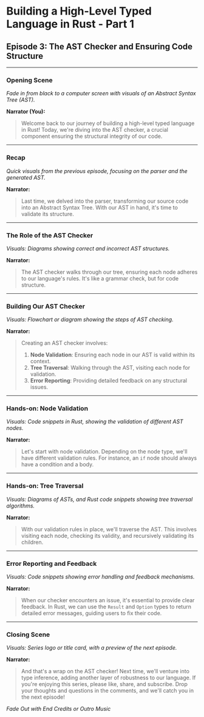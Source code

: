 # Building a High-Level Typed Language in Rust - Part 1

## Episode 3: The AST Checker and Ensuring Code Structure

---

### Opening Scene

*Fade in from black to a computer screen with visuals of an Abstract Syntax Tree (AST).*

**Narrator (You):**
>Welcome back to our journey of building a high-level typed language in Rust! Today, we're diving into the AST checker, a crucial component ensuring the structural integrity of our code.

---

### Recap

*Quick visuals from the previous episode, focusing on the parser and the generated AST.*

**Narrator:**
>Last time, we delved into the parser, transforming our source code into an Abstract Syntax Tree. With our AST in hand, it's time to validate its structure.

---

### The Role of the AST Checker

*Visuals: Diagrams showing correct and incorrect AST structures.*

**Narrator:**
>The AST checker walks through our tree, ensuring each node adheres to our language's rules. It's like a grammar check, but for code structure.

---

### Building Our AST Checker

*Visuals: Flowchart or diagram showing the steps of AST checking.*

**Narrator:**
>Creating an AST checker involves:
>
>1. **Node Validation**: Ensuring each node in our AST is valid within its context.
>2. **Tree Traversal**: Walking through the AST, visiting each node for validation.
>3. **Error Reporting**: Providing detailed feedback on any structural issues.

---

### Hands-on: Node Validation

*Visuals: Code snippets in Rust, showing the validation of different AST nodes.*

**Narrator:**
>Let's start with node validation. Depending on the node type, we'll have different validation rules. For instance, an `if` node should always have a condition and a body.

---

### Hands-on: Tree Traversal

*Visuals: Diagrams of ASTs, and Rust code snippets showing tree traversal algorithms.*

**Narrator:**
>With our validation rules in place, we'll traverse the AST. This involves visiting each node, checking its validity, and recursively validating its children.

---

### Error Reporting and Feedback

*Visuals: Code snippets showing error handling and feedback mechanisms.*

**Narrator:**
>When our checker encounters an issue, it's essential to provide clear feedback. In Rust, we can use the `Result` and `Option` types to return detailed error messages, guiding users to fix their code.

---

### Closing Scene

*Visuals: Series logo or title card, with a preview of the next episode.*

**Narrator:**
>And that's a wrap on the AST checker! Next time, we'll venture into type inference, adding another layer of robustness to our language. If you're enjoying this series, please like, share, and subscribe. Drop your thoughts and questions in the comments, and we'll catch you in the next episode!

*Fade Out with End Credits or Outro Music*
